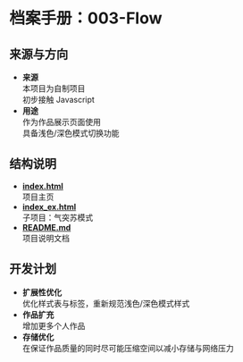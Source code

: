 # **档案手册：003-Flow**  

## **来源与方向**  

- **来源**  
本项目为自制项目  
初步接触 Javascript  
- **用途**  
作为作品展示页面使用  
具备浅色/深色模式切换功能  

## **结构说明**  

- **[index.html](./index.html)**  
项目主页  
- **[index_ex.html](./index_ex.html)**  
子项目：气突苏模式  
- **[README.md](./README.md)**  
项目说明文档  

## **开发计划**  
- **扩展性优化**  
优化样式表与标签，重新规范浅色/深色模式样式  
- **作品扩充**  
增加更多个人作品  
- **存储优化**  
在保证作品质量的同时尽可能压缩空间以减小存储与网络压力  